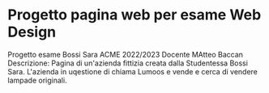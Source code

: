 # Progetto pagina web per esame Web Design
Progetto esame Bossi Sara
ACME 2022/2023
Docente MAtteo Baccan
Descrizione:
Pagina di un'azienda fittizia creata dalla Studentessa Bossi Sara. L'azienda in uqestione di chiama Lumoos e vende e cerca di vendere lampade originali.
